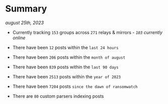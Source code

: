 
# Summary
_august 25th, 2023_

- Currently tracking `153` groups across `271` relays & mirrors - _`103` currently online_

- There have been `12` posts within the `last 24 hours`

- There have been `206` posts within the `month of august`

- There have been `839` posts within the `last 90 days`

- There have been `2513` posts within the `year of 2023`

- There have been `7204` posts `since the dawn of ransomwatch`

- There are `80` custom parsers indexing posts
